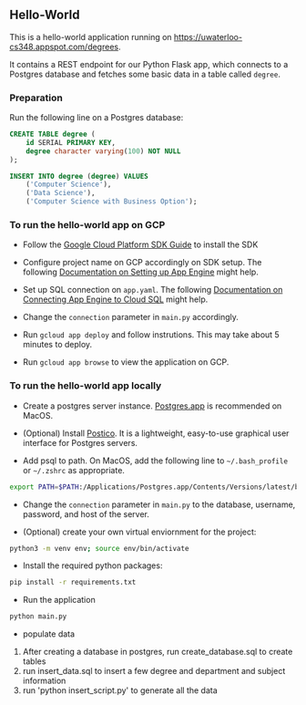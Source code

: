 ## Hello-World

This is a hello-world application running on https://uwaterloo-cs348.appspot.com/degrees.

It contains a REST endpoint for our Python Flask app, which connects to a Postgres database and fetches some basic data in a table called `degree`.

### Preparation

Run the following line on a Postgres database:
```sql
CREATE TABLE degree (
    id SERIAL PRIMARY KEY,
    degree character varying(100) NOT NULL
);

INSERT INTO degree (degree) VALUES
    ('Computer Science'),
    ('Data Science'),
    ('Computer Science with Business Option');
```

### To run the hello-world app on GCP

- Follow the [Google Cloud Platform SDK Guide](https://cloud.google.com/sdk/docs/#install_the_latest_cloud_sdk_version) to install the SDK 

- Configure project name on GCP accordingly on SDK setup. The following [Documentation on Setting up App Engine](https://cloud.google.com/appengine/docs/flexible/python/quickstart) might help.

- Set up SQL connection on `app.yaml`. The following [Documentation on Connecting App Engine to Cloud SQL](https://cloud.google.com/sql/docs/postgres/connect-app-engine?fbclid=IwAR0LBNb_DexKhsCqh4ycqH1Zl5CF2b-1re4rOSrIT3EwWqGLkWvW7htAn7E#configuring) might help.

- Change the `connection` parameter in `main.py` accordingly.

- Run `gcloud app deploy` and follow instrutions. This may take about 5 minutes to deploy.

- Run `gcloud app browse` to view the application on GCP.


### To run the hello-world app locally

- Create a postgres server instance. [Postgres.app](https://postgresapp.com/) is recommended on MacOS.

- (Optional) Install [Postico](https://eggerapps.at/postico/). It is a lightweight, easy-to-use graphical user interface for Postgres servers.

- Add psql to path. On MacOS, add the following line to `~/.bash_profile` or `~/.zshrc` as appropriate.
```bash
export PATH=$PATH:/Applications/Postgres.app/Contents/Versions/latest/bin
```

- Change the `connection` parameter in `main.py` to the database, username, password, and host of the server.

- (Optional) create your own virtual enviornment for the project:
```bash
python3 -m venv env; source env/bin/activate
```

- Install the required python packages:
```bash
pip install -r requirements.txt
```

- Run the application 
```bash
python main.py
```

- populate data
1) After creating a database in postgres, run create_database.sql to create tables
2) run insert_data.sql to insert a few degree and department and subject information
3) run 'python insert_script.py' to generate all the data
